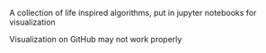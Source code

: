 A collection of life inspired algorithms, put in jupyter notebooks for visualization

Visualization on GitHub may not work properly
